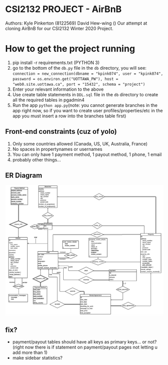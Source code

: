 # CSI2132 PROJECT - AirBnB 
Authors: Kyle Pinkerton (8122569) David Hew-wing ()
Our attempt at cloning AirBnB for our CSI2132 Winter 2020 Project.

# How to get the project running 
1. pip install -r requirements.txt (PYTHON 3)
2. go to the bottom of the `db.py` file in the `db` directory, you will see: `connection = new_connection(dbname = "kpink074", user = "kpink074", password = os.environ.get("UOTTAWA_PW"), host = "web0.site.uottawa.ca", port = "15432", schema = "project")`
3. Enter your relevant information to the above
4. Use create table statements in `DDL.sql` file in the `db` directory to create all the required tables in pgadmin4
5. Run the app `python app.py`(note: you cannot generate branches in the app right now, so if you want to create user profiles/properties/etc in the app you must insert a row into the branches table first)

## Front-end constraints (cuz of yolo)
1. Only some countries allowed (Canada, US, UK, Australia, France)
2. No spaces in propertynames or usernames
3. You can only have 1 payment method, 1 payout method, 1 phone, 1 email 
4. probably other things...

## ER Diagram
<img src="./docs/ERDiagram.png"/>

## fix?
- payment/payout tables should have all keys as primary keys... or not? (right now there is if statement on payment/payout pages not letting u add more than 1)
- make sidebar statistics?